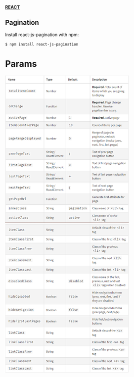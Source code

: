 [**REACT**](react.md)


## Pagination

Install react-js-pagination with npm:

    $ npm install react-js-pagination


# Params

<img src="../images/proms1.png" width=400/>
<img src="../images/proms2.png" width=400/>
